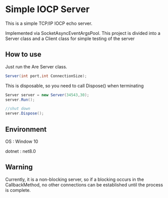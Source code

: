 # Simple IOCP Server

This is a simple TCP/IP IOCP echo server.

Implemented via SocketAsyncEventArgsPool.
This project is divided into a Server class and a Client class for simple testing of the server

## How to use
Just run the Are Server class.
```C#
Server(int port,int ConnectionSize);
```
This is disposable, so you need to call Dispose() when terminating

```C#
Server server = new Server(34543,30);
server.Run();

//shut down
server.Dispose();
```

## Environment
OS : Window 10

dotnet : net8.0



## Warning

Currently, it is a non-blocking server, so if a blocking occurs in the CallbackMethod, no other connections can be established until the process is complete.